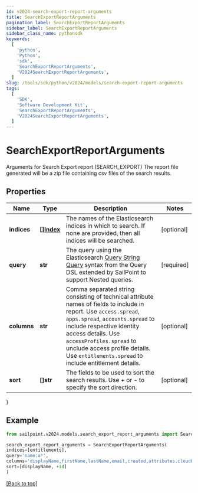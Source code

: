 ```yaml
---
id: v2024-search-export-report-arguments
title: SearchExportReportArguments
pagination_label: SearchExportReportArguments
sidebar_label: SearchExportReportArguments
sidebar_class_name: pythonsdk
keywords:
  [
    'python',
    'Python',
    'sdk',
    'SearchExportReportArguments',
    'V2024SearchExportReportArguments',
  ]
slug: /tools/sdk/python/v2024/models/search-export-report-arguments
tags:
  [
    'SDK',
    'Software Development Kit',
    'SearchExportReportArguments',
    'V2024SearchExportReportArguments',
  ]
---
```


# SearchExportReportArguments

Arguments for Search Export report (SEARCH_EXPORT) The report file generated will be a zip file containing csv files of the search results.

## Properties

| Name | Type | Description | Notes |
| --- | --- | --- | --- |
| **indices** | [**[]Index**](index) | The names of the Elasticsearch indices in which to search. If none are provided, then all indices will be searched. | [optional] |
| **query** | **str** | The query using the Elasticsearch [Query String Query](https://www.elastic.co/guide/en/elasticsearch/reference/5.2/query-dsl-query-string-query.html#query-string) syntax from the Query DSL extended by SailPoint to support Nested queries. | [required] |
| **columns** | **str** | Comma separated string consisting of technical attribute names of fields to include in report. Use `access.spread`, `apps.spread`, `accounts.spread` to include respective identity access details. Use `accessProfiles.spread` to unclude access profile details. Use `entitlements.spread` to include entitlement details. | [optional] |
| **sort** | **[]str** | The fields to be used to sort the search results. Use + or - to specify the sort direction. | [optional] |

}

## Example

```python
from sailpoint.v2024.models.search_export_report_arguments import SearchExportReportArguments

search_export_report_arguments = SearchExportReportArguments(
indices=[entitlements],
query='name:a*',
columns='displayName,firstName,lastName,email,created,attributes.cloudLifecycleState',
sort=[displayName, +id]
)

```

[[Back to top]](#)
